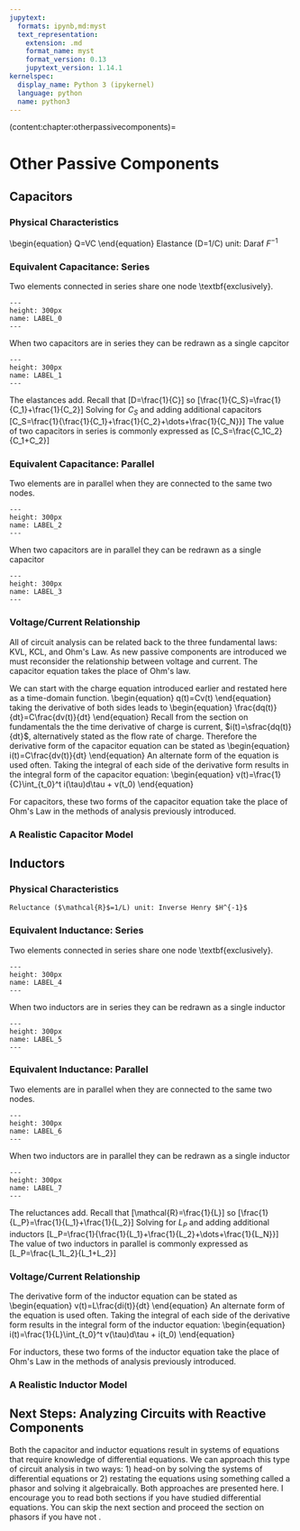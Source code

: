 ```yaml
---
jupytext:
  formats: ipynb,md:myst
  text_representation:
    extension: .md
    format_name: myst
    format_version: 0.13
    jupytext_version: 1.14.1
kernelspec:
  display_name: Python 3 (ipykernel)
  language: python
  name: python3
---
```


(content:chapter:otherpassivecomponents)=

# Other Passive Components

## Capacitors

### Physical Characteristics

\begin{equation}
Q=VC
\end{equation}
Elastance (D=1/C) unit: Daraf $F^{-1}$

### Equivalent Capacitance: Series

Two elements connected in series share one node \textbf{exclusively}.

```{figure} logo.png
---
height: 300px
name: LABEL_0
---
```

When two capacitors are in series they can be redrawn as a single capcitor

```{figure} logo.png
---
height: 300px
name: LABEL_1
---
```

The elastances add. Recall that
\[D=\frac{1}{C}\]
so
\[\frac{1}{C_S}=\frac{1}{C_1}+\frac{1}{C_2}\]
Solving for $C_S$ and adding additional capacitors
\[C_S=\frac{1}{\frac{1}{C_1}+\frac{1}{C_2}+\dots+\frac{1}{C_N}}\]
The value of two capacitors in series is commonly expressed as
\[C_S=\frac{C_1C_2}{C_1+C_2}\]

### Equivalent Capacitance: Parallel

Two elements are in parallel when they are connected to the same two nodes.

```{figure} logo.png
---
height: 300px
name: LABEL_2
---
```

When two capacitors are in parallel they can be redrawn as a single capacitor

```{figure} logo.png
---
height: 300px
name: LABEL_3
---
```

### Voltage/Current Relationship

All of circuit analysis can be related back to the three fundamental laws: KVL, KCL, and Ohm's Law. As new passive components are introduced we must reconsider the relationship between voltage and current. The capacitor equation takes the place of Ohm's law.

We can start with the charge equation introduced earlier and restated here as a time-domain function.
\begin{equation}
q(t)=Cv(t)
\end{equation}
taking the derivative of both sides leads to
\begin{equation}
\frac{dq(t)}{dt}=C\frac{dv(t)}{dt}
\end{equation}
Recall from the section on fundamentals the the time derivative of charge is current, $i(t)=\sfrac{dq(t)}{dt}$, alternatively stated as the flow rate of charge. Therefore the derivative form of the capacitor equation can be stated as
\begin{equation}
i(t)=C\frac{dv(t)}{dt}
\end{equation}
An alternate form of the equation is used often. Taking the integral of each side of the derivative form results in the integral form of the capacitor equation:
\begin{equation}
v(t)=\frac{1}{C}\int\_{t_0}^t i(\tau)d\tau + v(t_0)
\end{equation}

For capacitors, these two forms of the capacitor equation take the place of Ohm's Law in the methods of analysis previously introduced.

### A Realistic Capacitor Model

## Inductors

### Physical Characteristics

    Reluctance ($\mathcal{R}$=1/L) unit: Inverse Henry $H^{-1}$

### Equivalent Inductance: Series

Two elements connected in series share one node \textbf{exclusively}.

```{figure} logo.png
---
height: 300px
name: LABEL_4
---
```

When two inductors are in series they can be redrawn as a single inductor

```{figure} logo.png
---
height: 300px
name: LABEL_5
---
```

### Equivalent Inductance: Parallel

Two elements are in parallel when they are connected to the same two nodes.

```{figure} logo.png
---
height: 300px
name: LABEL_6
---
```

When two inductors are in parallel they can be redrawn as a single inductor

```{figure} logo.png
---
height: 300px
name: LABEL_7
---
```

The reluctances add. Recall that
\[\mathcal{R}=\frac{1}{L}\]
so
\[\frac{1}{L_P}=\frac{1}{L_1}+\frac{1}{L_2}\]
Solving for $L_P$ and adding additional inductors
\[L_P=\frac{1}{\frac{1}{L_1}+\frac{1}{L_2}+\dots+\frac{1}{L_N}}\]
The value of two inductors in parallel is commonly expressed as
\[L_P=\frac{L_1L_2}{L_1+L_2}\]

### Voltage/Current Relationship

The derivative form of the inductor equation can be stated as
\begin{equation}
v(t)=L\frac{di(t)}{dt}
\end{equation}
An alternate form of the equation is used often. Taking the integral of each side of the derivative form results in the integral form of the inductor equation:
\begin{equation}
i(t)=\frac{1}{L}\int\_{t_0}^t v(\tau)d\tau + i(t_0)
\end{equation}

For inductors, these two forms of the inductor equation take the place of Ohm's Law in the methods of analysis previously introduced.

### A Realistic Inductor Model

## Next Steps: Analyzing Circuits with Reactive Components

Both the capacitor and inductor equations result in systems of equations that require knowledge of differential equations. We can approach this type of circuit analysis in two ways: 1) head-on by solving the systems of differential equations or 2) restating the equations using something called a phasor and solving it algebraically. Both approaches are presented here. I encourage you to read both sections if you have studied differential equations. You can skip the next section and proceed the section on phasors if you have not .
